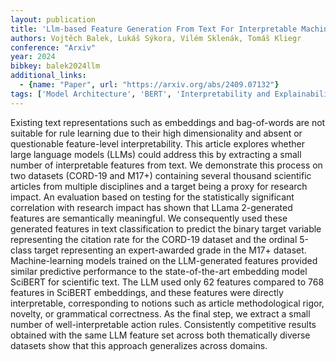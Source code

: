 ```yaml
---
layout: publication
title: 'Llm-based Feature Generation From Text For Interpretable Machine Learning'
authors: Vojtěch Balek, Lukáš Sýkora, Vilém Sklenák, Tomáš Kliegr
conference: "Arxiv"
year: 2024
bibkey: balek2024llm
additional_links:
  - {name: "Paper", url: "https://arxiv.org/abs/2409.07132"}
tags: ['Model Architecture', 'BERT', 'Interpretability and Explainability']
---
```

Existing text representations such as embeddings and bag-of-words are not
suitable for rule learning due to their high dimensionality and absent or
questionable feature-level interpretability. This article explores whether
large language models (LLMs) could address this by extracting a small number of
interpretable features from text. We demonstrate this process on two datasets
(CORD-19 and M17+) containing several thousand scientific articles from
multiple disciplines and a target being a proxy for research impact. An
evaluation based on testing for the statistically significant correlation with
research impact has shown that LLama 2-generated features are semantically
meaningful. We consequently used these generated features in text
classification to predict the binary target variable representing the citation
rate for the CORD-19 dataset and the ordinal 5-class target representing an
expert-awarded grade in the M17+ dataset. Machine-learning models trained on
the LLM-generated features provided similar predictive performance to the
state-of-the-art embedding model SciBERT for scientific text. The LLM used only
62 features compared to 768 features in SciBERT embeddings, and these features
were directly interpretable, corresponding to notions such as article
methodological rigor, novelty, or grammatical correctness. As the final step,
we extract a small number of well-interpretable action rules. Consistently
competitive results obtained with the same LLM feature set across both
thematically diverse datasets show that this approach generalizes across
domains.
